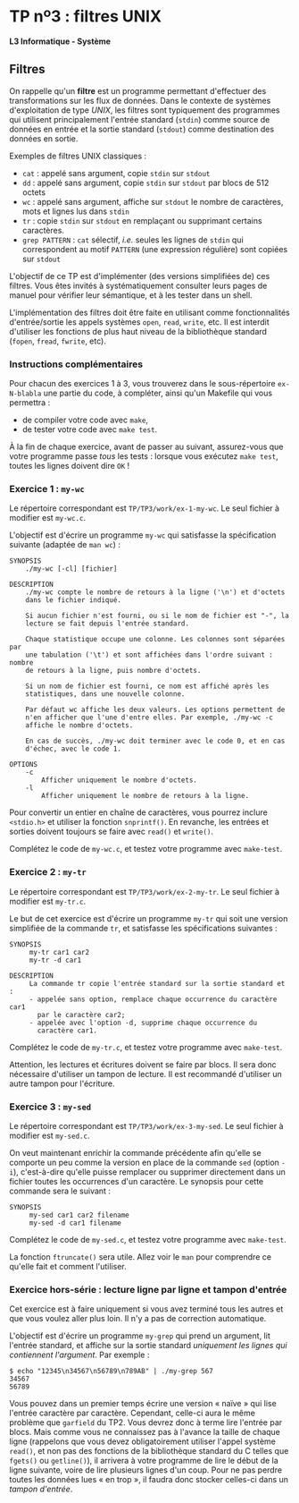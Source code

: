 TP nº3 : filtres UNIX
=====================

**L3 Informatique - Système**


Filtres
-------

On rappelle qu'un **filtre** est un programme permettant d'effectuer des
transformations sur les flux de données. Dans le contexte de systèmes
d'exploitation de type *UNIX*, les filtres sont typiquement des
programmes qui utilisent principalement l'entrée standard (`stdin`) comme
source de données en entrée et la sortie standard (`stdout`) comme
destination des données en sortie.

Exemples de filtres UNIX classiques :

  - `cat` : appelé sans argument, copie `stdin` sur `stdout`
  - `dd` : appelé sans argument, copie `stdin` sur `stdout` par blocs de
    512 octets
  - `wc` : appelé sans argument, affiche sur `stdout` le nombre de
    caractères, mots et lignes lus dans `stdin`
  - `tr` : copie `stdin` sur `stdout` en remplaçant ou supprimant
    certains caractères. 
  - `grep PATTERN` : `cat` sélectif, *i.e.* seules les lignes de `stdin`
    qui correspondent au motif `PATTERN` (une expression régulière) sont
    copiées sur `stdout`

L'objectif de ce TP est d'implémenter (des versions simplifiées de) ces
filtres. Vous êtes invités à systématiquement consulter leurs pages de
manuel pour vérifier leur sémantique, et à les tester dans un shell.

L'implémentation des filtres doit être faite en utilisant comme
fonctionnalités d'entrée/sortie les appels systèmes `open`, `read`,
`write`, etc. Il est interdit d'utiliser les fonctions de plus haut
niveau de la bibliothèque standard (`fopen`, `fread`, `fwrite`, etc).


### Instructions complémentaires

Pour chacun des exercices 1 à 3, vous trouverez dans le sous-répertoire
`ex-N-blabla` une partie du code, à compléter, ainsi qu'un Makefile qui vous
permettra :

 - de compiler votre code avec `make`,
 - de tester votre code avec `make test`.

À la fin de chaque exercice, avant de passer au suivant, assurez-vous que
votre programme passe *tous* les tests : lorsque vous exécutez `make
test`, toutes les lignes doivent dire `OK` !


### Exercice 1 : `my-wc`

Le répertoire correspondant est `TP/TP3/work/ex-1-my-wc`. 
Le seul fichier à modifier est `my-wc.c`.

L'objectif est d'écrire un programme `my-wc` qui satisfasse la
spécification suivante (adaptée de `man wc`) :

```
SYNOPSIS
    ./my-wc [-cl] [fichier]
  
DESCRIPTION
    ./my-wc compte le nombre de retours à la ligne ('\n') et d'octets
    dans le fichier indiqué.

    Si aucun fichier n'est fourni, ou si le nom de fichier est "-", la
    lecture se fait depuis l'entrée standard.

    Chaque statistique occupe une colonne. Les colonnes sont séparées par
    une tabulation ('\t') et sont affichées dans l'ordre suivant : nombre
    de retours à la ligne, puis nombre d'octets.
    
    Si un nom de fichier est fourni, ce nom est affiché après les
    statistiques, dans une nouvelle colonne.

    Par défaut wc affiche les deux valeurs. Les options permettent de
    n'en afficher que l'une d'entre elles. Par exemple, ./my-wc -c
    affiche le nombre d'octets.

    En cas de succès, ./my-wc doit terminer avec le code 0, et en cas
    d'échec, avec le code 1.
    
OPTIONS
    -c
        Afficher uniquement le nombre d'octets.
    -l
        Afficher uniquement le nombre de retours à la ligne.
```

Pour convertir un entier en chaîne de caractères, vous pourrez inclure
`<stdio.h>` et utiliser la fonction `snprintf()`. En revanche, les
entrées et sorties doivent toujours se faire avec `read()` et `write()`.

Complétez le code de `my-wc.c`, et testez votre programme avec `make-test`.


### Exercice 2 : `my-tr`

Le répertoire correspondant est `TP/TP3/work/ex-2-my-tr`. 
Le seul fichier à modifier est `my-tr.c`.

Le but de cet exercice est d'écrire un programme `my-tr` qui soit une
version simplifiée de la commande `tr`, et satisfasse les spécifications 
suivantes :

```
SYNOPSIS
     my-tr car1 car2
     my-tr -d car1
	 
DESCRIPTION
     La commande tr copie l'entrée standard sur la sortie standard et :
	 - appelée sans option, remplace chaque occurrence du caractère car1
	   par le caractère car2;
	 - appelée avec l'option -d, supprime chaque occurrence du
	   caractère car1.
```

Complétez le code de `my-tr.c`, et testez votre programme avec `make-test`.

Attention, les lectures et écritures doivent se faire par blocs. Il sera
donc nécessaire d'utiliser un tampon de lecture. Il est recommandé
d'utiliser un autre tampon pour l'écriture.

### Exercice 3 :  `my-sed`

Le répertoire correspondant est `TP/TP3/work/ex-3-my-sed`. 
Le seul fichier à modifier est `my-sed.c`.

On veut maintenant enrichir la commande précédente afin qu'elle se
comporte un peu comme la version en place de la commande `sed` (option
`-i`), c'est-à-dire qu'elle puisse remplacer ou supprimer directement
dans un fichier toutes les occurrences d'un caractère. Le synopsis pour
cette commande sera le suivant :

```
SYNOPSIS
     my-sed car1 car2 filename
     my-sed -d car1 filename
```

Complétez le code de `my-sed.c`, et testez votre programme avec `make-test`.

La fonction `ftruncate()` sera utile. Allez voir le `man` pour
comprendre ce qu'elle fait et comment l'utiliser.

### Exercice hors-série : lecture ligne par ligne et tampon d'entrée

Cet exercice est à faire uniquement si vous avez terminé tous les autres et
que vous voulez aller plus loin. Il n'y a pas de correction automatique.

L'objectif est d'écrire un programme `my-grep` qui prend un argument, lit
l'entrée standard, et affiche sur la sortie standard *uniquement les lignes
qui contiennent l'argument*. Par exemple :
```
$ echo "12345\n34567\n56789\n789AB" | ./my-grep 567
34567
56789
```

Vous pouvez dans un premier temps écrire une version « naïve » qui lise
l'entrée caractère par caractère. Cependant, celle-ci aura le même
problème que `garfield` du TP2. Vous devrez donc à terme lire l'entrée
par blocs. Mais comme vous ne connaissez pas à l'avance la taille de
chaque ligne (rappelons que vous devez obligatoirement utiliser l'appel
système `read()`, et non pas des fonctions de la bibliothèque standard du
C telles que `fgets()` ou `getline()`), il arrivera à votre programme de
lire le début de la ligne suivante, voire de lire plusieurs lignes d'un
coup. Pour ne pas perdre toutes les données lues « en trop », il faudra
donc stocker celles-ci dans un *tampon d'entrée*.

